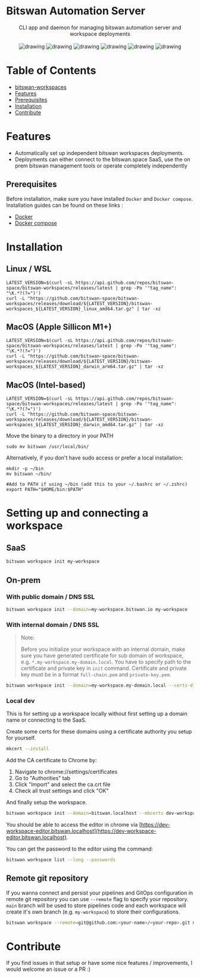 # Bitswan Automation Server

<div align="center">
CLI app and daemon for managing bitswan automation server and workspace deployments
<br>
<br>
<img src="https://github.com/bitswan-space/bitswan-workspaces/actions/workflows/test.yml/badge.svg" alt="drawing"/>
<img src="https://github.com/bitswan-space/bitswan-workspaces/actions/workflows/lint.yml/badge.svg" alt="drawing"/>
<img src="https://pkg.go.dev/badge/github.com/bitswan-space/bitswan-workspaces.svg" alt="drawing"/>
<img src="https://codecov.io/gh/bitswan-space/bitswan-workspaces/branch/main/graph/badge.svg" alt="drawing"/>
<img src="https://img.shields.io/github/v/release/bitswan-space/bitswan-workspaces" alt="drawing"/>
<img src="https://img.shields.io/github/downloads/bitswan-space/bitswan-workspaces/total.svg" alt="drawing"/>
</div>

# Table of Contents
<!--ts-->
   * [bitswan-workspaces](#bitswan-workspaces)
   * [Features](#features)
   * [Prerequisites](#prerequisites)
   * [Installation](#installation) 
   * [Contribute](#contribute)

<!--te-->

# Features
- Automatically set up independent bitswan workspaces deployments.
- Deployments can either connect to the bitswan.space SaaS, use the on prem bitswan management tools or operate completely independently


Prerequisites
--------------
Before installation, make sure you have installed `Docker` and `Docker compose`. Installation guides can be found on these links :

- [Docker](https://docs.docker.com/engine/install/)
- [Docker compose](https://docs.docker.com/compose/install/)

# Installation
## Linux / WSL
```
LATEST_VERSION=$(curl -sL https://api.github.com/repos/bitswan-space/bitswan-workspaces/releases/latest | grep -Po '"tag_name": "\K.*?(?=")')
curl -L "https://github.com/bitswan-space/bitswan-workspaces/releases/download/${LATEST_VERSION}/bitswan-workspaces_${LATEST_VERSION}_linux_amd64.tar.gz" | tar -xz
```
## MacOS (Apple Sillicon M1+)
```
LATEST_VERSION=$(curl -sL https://api.github.com/repos/bitswan-space/bitswan-workspaces/releases/latest | grep -Po '"tag_name": "\K.*?(?=")')
curl -L "https://github.com/bitswan-space/bitswan-workspaces/releases/download/${LATEST_VERSION}/bitswan-workspaces_${LATEST_VERSION}_darwin_arm64.tar.gz" | tar -xz
```
## MacOS (Intel-based)
```
LATEST_VERSION=$(curl -sL https://api.github.com/repos/bitswan-space/bitswan-workspaces/releases/latest | grep -Po '"tag_name": "\K.*?(?=")')
curl -L "https://github.com/bitswan-space/bitswan-workspaces/releases/download/${LATEST_VERSION}/bitswan-workspaces_${LATEST_VERSION}_darwin_amd64.tar.gz" | tar -xz
```

Move the binary to a directory in your PATH

```
sudo mv bitswan /usr/local/bin/
```

Alternatively, if you don't have sudo access or prefer a local installation:

```
mkdir -p ~/bin
mv bitswan ~/bin/

#Add to PATH if using ~/bin (add this to your ~/.bashrc or ~/.zshrc)
export PATH="$HOME/bin:$PATH"
```

# Setting up and connecting a workspace
## SaaS
```sh
bitswan workspace init my-workspace
```

## On-prem
### With public domain / DNS SSL
```sh
bitswan workspace init --domain=my-workspace.bitswan.io my-workspace
```
### With internal domain / DNS SSL
> Note:
>
> Before you initialize your workspace with an internal domain, make sure you have generated certificate for sub domain of workspace, e.g. `*.my-workspace.my-domain.local`. You have to specify path to the certificate and private key in `init` command. Certificate and private key must be in a format `full-chain.pem` and `private-key.pem`.

```sh
bitswan workspace init --domain=my-workspace.my-domain.local --certs-dir=/etc/certs my-workspace
```

### Local dev

This is for setting up a workspace locally without first setting up a domain name or connecting to the SaaS.

Create some certs for these domains using a certificate authority you setup for yourself.

```sh
mkcert --install
```

Add the CA certificate to Chrome by:
1. Navigate to chrome://settings/certificates
2. Go to "Authorities" tab
3. Click "Import" and select the ca.crt file
4. Check all trust settings and click "OK"

And finally setup the workspace.

```sh
bitswan workspace init --domain=bitswan.localhost --mkcerts dev-workspace
```

You should be able to access the editor in chrome via [https://dev-workspace-editor.bitswan.localhost](https://dev-workspace-editor.bitswan.localhost).

You can get the password to the editor using the command:

```sh
bitswan workspace list --long --passwords
```

## Remote git repository

If you wanna connect and persist your pipelines and GitOps configuration in remote git repository you can use `--remote` flag to specify your repository. `main` branch will be used to store pipelines code and each workspace will create it's own branch (e.g. `my-workspace`) to store their configurations.

```sh
bitswan workspace --remote=git@github.com:<your-name>/<your-repo>.git my-workspace
```

# Contribute

If you find issues in that setup or have some nice features / improvements, I would welcome an issue or a PR :)

